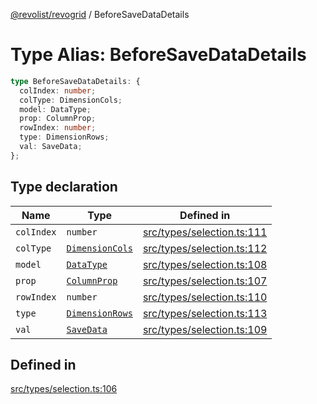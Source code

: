 [@revolist/revogrid](README.md) / BeforeSaveDataDetails

# Type Alias: BeforeSaveDataDetails

```ts
type BeforeSaveDataDetails: {
  colIndex: number;
  colType: DimensionCols;
  model: DataType;
  prop: ColumnProp;
  rowIndex: number;
  type: DimensionRows;
  val: SaveData;
};
```

## Type declaration

| Name | Type | Defined in |
| ------ | ------ | ------ |
| `colIndex` | `number` | [src/types/selection.ts:111](https://github.com/revolist/revogrid/blob/a849a2bedd405f9be6994ce2465b998f17fd214c/src/types/selection.ts#L111) |
| `colType` | [`DimensionCols`](TypeAlias.DimensionCols.md) | [src/types/selection.ts:112](https://github.com/revolist/revogrid/blob/a849a2bedd405f9be6994ce2465b998f17fd214c/src/types/selection.ts#L112) |
| `model` | [`DataType`](TypeAlias.DataType.md) | [src/types/selection.ts:108](https://github.com/revolist/revogrid/blob/a849a2bedd405f9be6994ce2465b998f17fd214c/src/types/selection.ts#L108) |
| `prop` | [`ColumnProp`](TypeAlias.ColumnProp.md) | [src/types/selection.ts:107](https://github.com/revolist/revogrid/blob/a849a2bedd405f9be6994ce2465b998f17fd214c/src/types/selection.ts#L107) |
| `rowIndex` | `number` | [src/types/selection.ts:110](https://github.com/revolist/revogrid/blob/a849a2bedd405f9be6994ce2465b998f17fd214c/src/types/selection.ts#L110) |
| `type` | [`DimensionRows`](TypeAlias.DimensionRows.md) | [src/types/selection.ts:113](https://github.com/revolist/revogrid/blob/a849a2bedd405f9be6994ce2465b998f17fd214c/src/types/selection.ts#L113) |
| `val` | [`SaveData`](TypeAlias.SaveData.md) | [src/types/selection.ts:109](https://github.com/revolist/revogrid/blob/a849a2bedd405f9be6994ce2465b998f17fd214c/src/types/selection.ts#L109) |

## Defined in

[src/types/selection.ts:106](https://github.com/revolist/revogrid/blob/a849a2bedd405f9be6994ce2465b998f17fd214c/src/types/selection.ts#L106)
